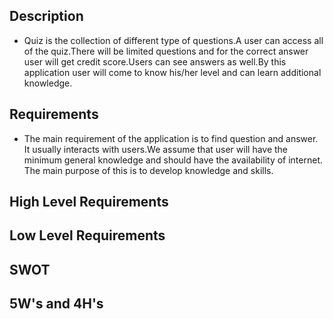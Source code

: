 ## Description
* Quiz  is the collection of different type of questions.A user can access all of the quiz.There will be  limited questions and for the correct answer user will get credit score.Users can see answers as well.By this application user will come to know his/her level and can learn additional knowledge. 

## Requirements
* The main requirement of the application is to find question and answer. It usually interacts with users.We assume that user will have the minimum general knowledge and should have the availability of internet. The main purpose of this is to develop knowledge and skills.

## High Level Requirements 


## Low Level Requirements


## SWOT

## 5W's and 4H's